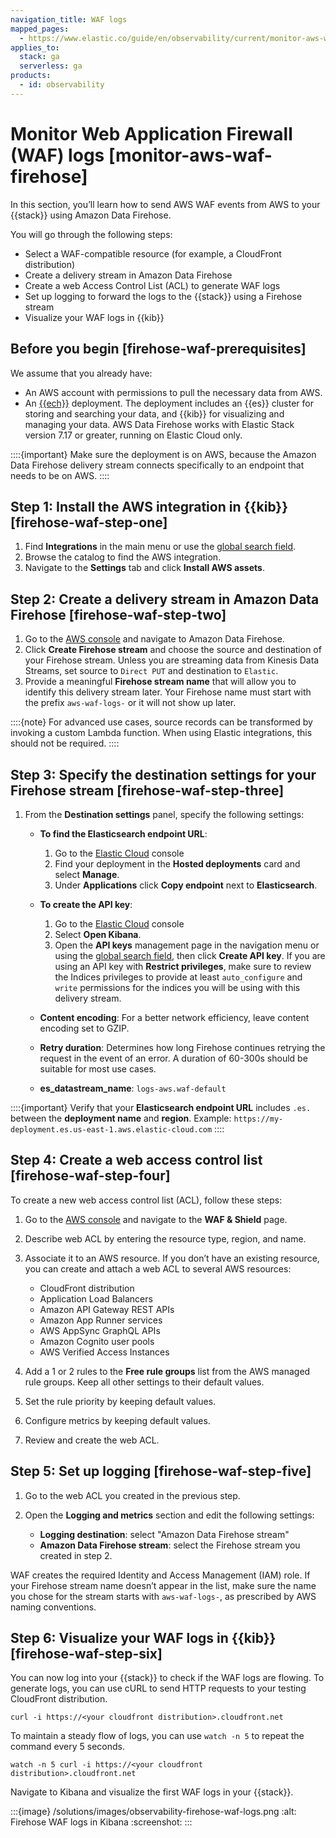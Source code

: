 ```yaml
---
navigation_title: WAF logs
mapped_pages:
  - https://www.elastic.co/guide/en/observability/current/monitor-aws-waf-firehose.html
applies_to:
  stack: ga
  serverless: ga
products:
  - id: observability
---
```




# Monitor Web Application Firewall (WAF) logs [monitor-aws-waf-firehose]


In this section, you’ll learn how to send AWS WAF events from AWS to your {{stack}} using Amazon Data Firehose.

You will go through the following steps:

* Select a WAF-compatible resource (for example, a CloudFront distribution)
* Create a delivery stream in Amazon Data Firehose
* Create a web Access Control List (ACL) to generate WAF logs
* Set up logging to forward the logs to the {{stack}} using a Firehose stream
* Visualize your WAF logs in {{kib}}


## Before you begin [firehose-waf-prerequisites]

We assume that you already have:

* An AWS account with permissions to pull the necessary data from AWS.
* An [{{ech}}](https://cloud.elastic.co/registration?page=docs&placement=docs-body) deployment. The deployment includes an {{es}} cluster for storing and searching your data, and {{kib}} for visualizing and managing your data. AWS Data Firehose works with Elastic Stack version 7.17 or greater, running on Elastic Cloud only.

::::{important}
Make sure the deployment is on AWS, because the Amazon Data Firehose delivery stream connects specifically to an endpoint that needs to be on AWS.
::::



## Step 1: Install the AWS integration in {{kib}} [firehose-waf-step-one]

1. Find **Integrations** in the main menu or use the [global search field](/explore-analyze/find-and-organize/find-apps-and-objects.md).
2. Browse the catalog to find the AWS integration.
3. Navigate to the **Settings** tab and click **Install AWS assets**.


## Step 2: Create a delivery stream in Amazon Data Firehose [firehose-waf-step-two]

1. Go to the [AWS console](https://console.aws.amazon.com/) and navigate to Amazon Data Firehose.
2. Click **Create Firehose stream** and choose the source and destination of your Firehose stream. Unless you are streaming data from Kinesis Data Streams, set source to `Direct PUT` and destination to `Elastic`.
3. Provide a meaningful **Firehose stream name** that will allow you to identify this delivery stream later. Your Firehose name must start with the prefix `aws-waf-logs-` or it will not show up later.

::::{note}
For advanced use cases, source records can be transformed by invoking a custom Lambda function. When using Elastic integrations, this should not be required.
::::



## Step 3: Specify the destination settings for your Firehose stream [firehose-waf-step-three]

1. From the **Destination settings** panel, specify the following settings:

    * **To find the Elasticsearch endpoint URL**:

        1. Go to the [Elastic Cloud](https://cloud.elastic.co/) console
        2. Find your deployment in the **Hosted deployments** card and select **Manage**.
        3. Under **Applications** click **Copy endpoint** next to **Elasticsearch**.

    * **To create the API key**:

        1. Go to the [Elastic Cloud](https://cloud.elastic.co/) console
        2. Select **Open Kibana**.
        3. Open the **API keys** management page in the navigation menu or using the [global search field](/explore-analyze/find-and-organize/find-apps-and-objects.md), then click **Create API key**. If you are using an API key with **Restrict privileges**, make sure to review the Indices privileges to provide at least `auto_configure` and `write` permissions for the indices you will be using with this delivery stream.

    * **Content encoding**: For a better network efficiency, leave content encoding set to GZIP.
    * **Retry duration**: Determines how long Firehose continues retrying the request in the event of an error. A duration of 60-300s should be suitable for most use cases.
    * **es_datastream_name**: `logs-aws.waf-default`


::::{important}
Verify that your **Elasticsearch endpoint URL** includes `.es.` between the **deployment name** and **region**. Example: `https://my-deployment.es.us-east-1.aws.elastic-cloud.com`
::::



## Step 4: Create a web access control list [firehose-waf-step-four]

To create a new web access control list (ACL), follow these steps:

1. Go to the [AWS console](https://console.aws.amazon.com/) and navigate to the **WAF & Shield** page.
2. Describe web ACL by entering the resource type, region, and name.
3. Associate it to an AWS resource. If you don’t have an existing resource, you can create and attach a web ACL to several AWS resources:

    * CloudFront distribution
    * Application Load Balancers
    * Amazon API Gateway REST APIs
    * Amazon App Runner services
    * AWS AppSync GraphQL APIs
    * Amazon Cognito user pools
    * AWS Verified Access Instances

4. Add a 1 or 2 rules to the **Free rule groups** list from the AWS managed rule groups. Keep all other settings to their default values.
5. Set the rule priority by keeping default values.
6. Configure metrics by keeping default values.
7. Review and create the web ACL.


## Step 5: Set up logging [firehose-waf-step-five]

1. Go to the web ACL you created in the previous step.
2. Open the **Logging and metrics** section and edit the following settings:

    * **Logging destination**: select "Amazon Data Firehose stream"
    * **Amazon Data Firehose stream**: select the Firehose stream you created in step 2.


WAF creates the required Identity and Access Management (IAM) role. If your Firehose stream name doesn’t appear in the list, make sure the name you chose for the stream starts with `aws-waf-logs-`, as prescribed by AWS naming conventions.


## Step 6: Visualize your WAF logs in {{kib}} [firehose-waf-step-six]

You can now log into your {{stack}} to check if the WAF logs are flowing. To generate logs, you can use cURL to send HTTP requests to your testing CloudFront distribution.

```console
curl -i https://<your cloudfront distribution>.cloudfront.net
```

To maintain a steady flow of logs, you can use `watch -n 5` to repeat the command every 5 seconds.

```console
watch -n 5 curl -i https://<your cloudfront distribution>.cloudfront.net
```

Navigate to Kibana and visualize the first WAF logs in your {{stack}}.

:::{image} /solutions/images/observability-firehose-waf-logs.png
:alt: Firehose WAF logs in Kibana
:screenshot:
:::
